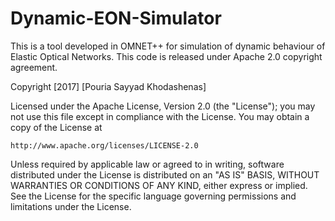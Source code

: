 # Dynamic-EON-Simulator

This is a tool developed in OMNET++ for simulation of dynamic behaviour of Elastic Optical Networks. 
This code is released under Apache 2.0 copyright agreement. 

Copyright [2017] [Pouria Sayyad Khodashenas]

Licensed under the Apache License, Version 2.0 (the "License");
you may not use this file except in compliance with the License.
You may obtain a copy of the License at

    http://www.apache.org/licenses/LICENSE-2.0

Unless required by applicable law or agreed to in writing, software
distributed under the License is distributed on an "AS IS" BASIS,
WITHOUT WARRANTIES OR CONDITIONS OF ANY KIND, either express or implied.
See the License for the specific language governing permissions and
limitations under the License.
